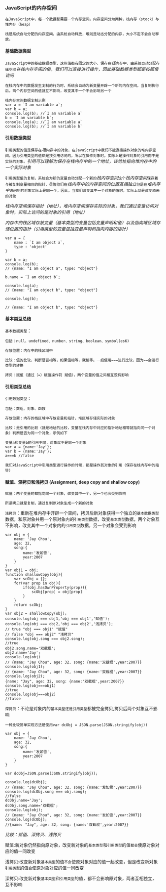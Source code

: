 ### JavaScript的内存空间
`在JavaScript中，每一个数据都需要一个内存空间。内存空间分为两种，栈内存（stock）与堆内存（heap）`

`栈是系统自动分配的内存空间，由系统自动释放，堆则是动态分配的内存，大小不定不会自动释放。`
#### 基础数据类型
`JavaScript中的基础数据类型，这些值都有固定的大小，保存在`*栈*`内存中，由系统自动分配存储空间`*在栈内存空间的值，我们可以直接进行操作，因此基础数据类型都是按照值访问*

`在栈内存中的数据发生复制的行为时，系统会自动为新变量开辟一个新的内存空间，当复制执行后，两个内存空间的值就互不影响，改变其中一个不会影响另一个`
```
栈内存空间数据复制示例
var a = `I am variable a`;
var b = a; 
console.log(b); //`I am variable a`
b = `I am variable b`;
console.log(a); //`I am variable a`
console.log(b); //`I am variable b`
```
#### 引用数据类型
`引用类型的值是保存在`*堆*`内存中的对象，在JavaScript中我们不能直接操作对象的堆内存空间。因为引用类型的值都是按引用访问的，所以在操作对象时，实际上是操作对象的引用而不是实际的对象。`*引用可以理解为保存在栈内存中的一个地址，该地址指向堆内存中的一个实际对象*

`引用类型值的复制，系统会为新的变量自动分配一个新的`*栈内存空间*`这个`*栈内存空间*`保存着与被复制变量相同的指针，尽管他们在`*栈内存中的内存空间的位置互相独立*`但是在`*堆内存中*`访问到的对象实际上是同一个，因此，当我们改变其中一个对象的值时，实际上就是改变原来的对象`

*栈内存空间保存指针（地址），堆内存空间保存实际的对象，我们通过变量访问对象时，实际上访问的是对象的引用（地址）*

*内存中的栈区域存放变量（基本类型的变量包括变量声明和值）以及指向堆区域存储位置的指针（引用类型的变量包括变量声明和指向内容的指针）*

```
var a = {
    name : `I am object a`,
    type : 'object'
}

var b = a;
console.log(b);
// {name: "I am object a", type: "object"}

b.name = `I am object b`;

console.log(a);
// {name: "I am object b", type: "object"}

console.log(b);

// {name: "I am object b", type: "object"}

```
#### 基本类型总结
`基本数据类型`：

`包括：null、undefined、number、string、boolean、symbol(es6)`

`存放位置：内存中的栈区域中`

`比较：值的比较，判断是否相等，如果值相等，就相等。一般使用===进行比较，因为==会进行类型的转换`

`拷贝：赋值（通过（=）赋值操作符 赋值），两个变量的值之间相互没有影响`

#### 引用类型总结
`引用数据类型`：

`包括：数组、对象、函数`

`存放位置：内存的栈区域中存放变量和指针，堆区域存储实际的对象`

`比较：是引用的比较（就是地址的比较，变量在栈内存中对应的指针地址相等就指向同一个对象）判断是否为同一个对象，示例如下`
```
变量a和变量b的引用不同，对象就不是同一个对象
var a = {name:'Jay'};
var b = {name:'Jay'};
a===b //false
```

`我们对JavaScript中引用类型进行操作的时候，都是操作其对象的引用（保存在栈内存中的指针）`

#### 赋值、深拷贝和浅拷贝 (Assignment, deep copy and shallow copy)

`赋值：两个变量的都指向同一个对象，改变其中一个，另一个也会受到影响`

`所谓拷贝就是复制，通过复制原对象生成一个新的对象`

`浅拷贝`：重新在堆内存中开辟一个空间，拷贝后新对象获得一个独立的`基本数据类型`数据，和原对象共用一个原对象内的`引用类型`数据，改变`基本类型`数据，两个对象互不影响，改变其中一个对象内的`引用类型`数据，另一个对象会受到影响
```
var obj = {
    name: 'Jay Chou',
    age: 32,
    song:{
        name:'发如雪',
        year:2007
    }
}
var obj1 = obj;
function shallowCopy(obj){
    var scObj = {};
    for(var prop in obj){
        if(obj.hasOwnProperty(prop)){
            scObj[prop] = obj[prop]
        }
    }
    return scObj;
}
var obj2 = shallowCopy(obj);
console.log(obj === obj1,'obj === obj1','赋值');
console.log(obj === obj2,'obj === obj2','浅拷贝');
// true "obj === obj1" "赋值"
// false "obj === obj2" "浅拷贝"
console.log(obj.song === obj2.song);
//true
obj2.song.name='双截棍';
obj2.name='Jay';
console.log(obj)
// {name: "Jay Chou", age: 32, song: {name:'双截棍',year:2007}}
console.log(obj1);
// {name: "Jay Chou", age: 32, song: {name:'双截棍',year:2007}}
console.log(obj2);
{name: "Jay", age: 32, song: {name:'双截棍',year:2007}}
console.log(obj===obj1)
//true
console.log(obj===obj2)
//false
```
`深拷贝`：不论是对象内的`基本类型还是引用类型`都被完全拷贝,拷贝后两个对象互不影响

`一种比较简单实现方法是使用var dcObj = JSON.parse(JSON.stringify(obj))`
```
var obj = {
    name: 'Jay Chou',
    age: 32,
    song:{
        name:'发如雪',
        year:2007
    }
}

var dcObj=JSON.parse(JSON.stringify(obj));

console.log(dcObj);
// {name: "Jay Chou", age: 32, song: {name:'发如雪',year:2007}}
console.log(dcObj.song === obj.song);
//false
dcObj.name='Jay';
dcObj.song.name='双截棍';
console.log(obj);
// {name: "Jay Chou", age: 32, song: {name:'发如雪',year:2007}}
console.log(dcObj);
//{name: "Jay", age: 32, song: {name:'双截棍',year:2007}}
```
*比较：赋值、深拷贝、浅拷贝*

赋值:新对象仍然指向原对象，改变新对象的`基本类型`和`引用类型`的值`都会`使原对象对应的值一同改变

浅拷贝:改变新对象`基本类型`的值`不会`使原对象对应的值一起改变，但是改变新对象`引用类型`的值`会`使原对象对应的值一同改变

深拷贝:改变新对象`基本类型`和`引用类型`的值，都不会影响原对象，两者互相独立，互不影响


